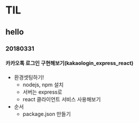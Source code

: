 # TIL
## hello

### 20180331

#### 카카오톡 로그인 구현해보기(kakaologin_express_react)
  * 환경셋팅하기!
    * nodejs, npm 설치
    * 서버는 express로
    * react 클라이언트 서비스 사용해보기
  * 순서
    * package.json 만들기

